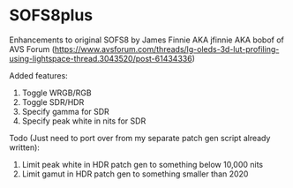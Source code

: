 # SOFS8plus
Enhancements to original SOFS8 by James Finnie AKA jfinnie AKA bobof of AVS Forum (https://www.avsforum.com/threads/lg-oleds-3d-lut-profiling-using-lightspace-thread.3043520/post-61434336)

Added features:
1. Toggle WRGB/RGB
2. Toggle SDR/HDR
3. Specify gamma for SDR
4. Specify peak white in nits for SDR

Todo (Just need to port over from my separate patch gen script already written):
1. Limit peak white in HDR patch gen to something below 10,000 nits
2. Limit gamut in HDR patch gen to something smaller than 2020
